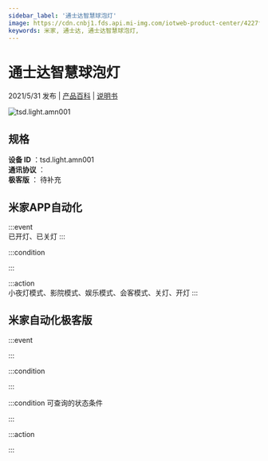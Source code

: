 ```yaml
---
sidebar_label: '通士达智慧球泡灯'
image: https://cdn.cnbj1.fds.api.mi-img.com/iotweb-product-center/4227f15dab4328299ef55a5a5d66f826_168X168px_球泡灯.png?GalaxyAccessKeyId=AKVGLQWBOVIRQ3XLEW&Expires=9223372036854775807&Signature=aDPfRJGUJVcAGQ4GTpidZ72vxCM=
keywords: 米家, 通士达, 通士达智慧球泡灯, 
---
```

# 通士达智慧球泡灯

2021/5/31 发布 | [产品百科](https://home.mi.com/webapp/content/baike/product/index.html?model=tsd.light.amn001/) | [说明书](https://home.mi.com/views/introduction.html?model=tsd.light.amn001&region=cn)

![tsd.light.amn001](https://cdn.cnbj1.fds.api.mi-img.com/iotweb-product-center/4227f15dab4328299ef55a5a5d66f826_168X168px_球泡灯.png?GalaxyAccessKeyId=AKVGLQWBOVIRQ3XLEW&Expires=9223372036854775807&Signature=aDPfRJGUJVcAGQ4GTpidZ72vxCM=)

## 规格  
> 
**设备 ID** ：tsd.light.amn001  
**通讯协议** ：  
**极客版**  ： 待补充 


## 米家APP自动化  

:::event  
已开灯、已关灯
:::

:::condition  

:::

:::action   
小夜灯模式、影院模式、娱乐模式、会客模式、关灯、开灯
:::

## 米家自动化极客版  

:::event  

:::

:::condition  

:::

:::condition 可查询的状态条件  

:::

:::action  

:::

        
